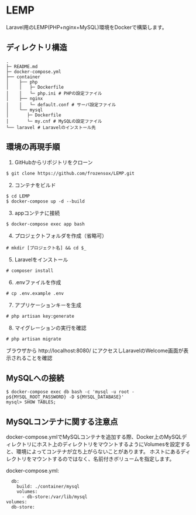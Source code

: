 # LEMP
Laravel用のLEMP(PHP+nginx+MySQL)環境をDockerで構築します。
## ディレクトリ構造
```
.
├─ README.md
├─ docker-compose.yml
├── container
│    ├── php
│    │   ├─ Dockerfile
│    │   └─ php.ini # PHPの設定ファイル
│    ├── nginx
│    │   └─ default.conf # サーバ設定ファイル
│    └── mysql
│       ├─ Dockerfile
│       └─ my.cnf # MySQLの設定ファイル
└── laravel # Laravelのインストール先
```

## 環境の再現手順
1. GitHubからリポジトリをクローン
```
$ git clone https://github.com/frozensox/LEMP.git
```
2. コンテナをビルド
```
$ cd LEMP
$ docker-compose up -d --build
```
3. appコンテナに接続
```
$ docker-compose exec app bash
```
4. プロジェクトフォルダを作成（省略可）
```
# mkdir [プロジェクト名] && cd $_
```
5. Laravelをインストール
```
# composer install
```
6. .envファイルを作成
```
# cp .env.example .env
```
7. アプリケーションキーを生成
```
# php artisan key:generate
```
8. マイグレーションの実行を確認
```
# php artisan migrate
```
ブラウザから http://localhost:8080/ にアクセスしLaravelのWelcome画面が表示されることを確認

## MySQLへの接続
```
$ docker-compose exec db bash -c 'mysql -u root -p${MYSQL_ROOT_PASSWORD} -D ${MYSQL_DATABASE}'
mysql> SHOW TABLES;
```

## MySQLコンテナに関する注意点
docker-compose.ymlでMySQLコンテナを追加する際、Docker上のMySQLディレクトリにホスト上のディレクトリをマウントするようにVolumesを設定すると、環境によってコンテナが立ち上がらないことがあります。
ホストにあるディレクトリをマウントするのではなく、名前付きボリュームを指定します。  
  
docker-compose.yml:
```
  db:
    build: ./container/mysql
    volumes:
      - db-store:/var/lib/mysql
volumes:
  db-store:
```
